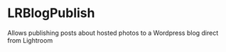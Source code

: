 LRBlogPublish
=============

Allows publishing posts about hosted photos to a Wordpress blog direct from Lightroom